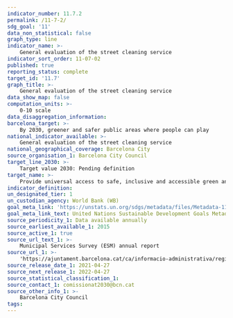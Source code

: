 ```yaml
---
indicator_number: 11.7.2
permalink: /11-7-2/
sdg_goal: '11'
data_non_statistical: false
graph_type: line
indicator_name: >-
    General evaluation of the street cleaning service
indicator_sort_order: 11-07-02
published: true
reporting_status: complete
target_id: '11.7'
graph_title: >-
    General evaluation of the street cleaning service
data_show_map: false
computation_units: >-
    0-10 scale
data_disaggregation_information: 
barcelona_target: >-
    By 2030, greener and safer public areas where people can play
national_indicator_available: >-
    General evaluation of the street cleaning service
national_geographical_coverage: Barcelona City
source_organisation_1: Barcelona City Council
target_line_2030: >-
    Target value 2030: Pending definition
target_name: >-
    Provide universal access to safe, inclusive and accessible green and public spaces, in particular for women and children, older people and persons with disabilities
indicator_definition:
un_designated_tier: 1
un_custodian_agency: World Bank (WB)
goal_meta_link: 'https://unstats.un.org/sdgs/metadata/files/Metadata-11-07-02.pdf'
goal_meta_link_text: United Nations Sustainable Development Goals Metadata (pdf 894kB)
source_periodicity_1: Data available annually
source_earliest_available_1: 2015
source_active_1: true
source_url_text_1: >-
    Municipal Services Survey (ESM) annual report
source_url_1: >-
    'https://ajuntament.barcelona.cat/ca/informacio-administrativa/registre-enquestes-i-estudis-opinio'
source_release_date_1: 2021-04-27
source_next_release_1: 2022-04-27
source_statistical_classification_1: 
source_contact_1: comissionat2030@bcn.cat
source_other_info_1: >-
    Barcelona City Council
tags:
---
```

